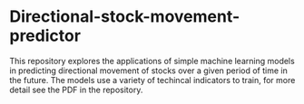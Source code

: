 # Directional-stock-movement-predictor

This repository explores the applications of simple machine learning models in predicting directional movement of stocks over a given period of time in the future. The models use a variety of techincal indicators to train, for more detail see the PDF in the repository.
